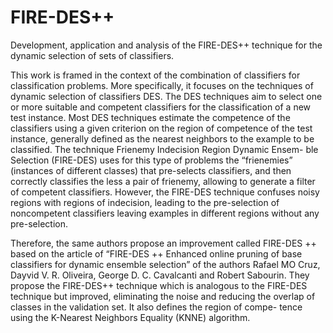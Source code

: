 # FIRE-DES++

Development, application and analysis of the FIRE-DES++ technique for the dynamic selection of sets of classifiers.

This work is framed in the context of the combination of classifiers for classification problems. More specifically, it focuses on the techniques of dynamic selection of classifiers DES. The DES techniques aim to select one or more suitable and competent classifiers for the classification of a new test instance. Most DES techniques estimate the competence of the classifiers using a given criterion on the region of competence of the test instance, generally defined as the nearest neighbors to the example to be classified. The technique Frienemy Indecision Region Dynamic Ensem- ble Selection (FIRE-DES) uses for this type of problems the “frienemies” (instances of different classes) that pre-selects classifiers, and then correctly classifies the less a pair of frienemy, allowing to generate a filter of competent classifiers. However, the FIRE-DES technique confuses noisy regions with regions of indecision, leading to the pre-selection of noncompetent classifiers leaving examples in different regions without any pre-selection. 

Therefore, the same authors propose an improvement called FIRE-DES ++ based on the article of “FIRE-DES ++ Enhanced online pruning of base classifiers for dynamic ensemble selection” of the authors Rafael MO Cruz, Dayvid V. R. Oliveira, George D. C. Cavalcanti and Robert Sabourin. They propose the FIRE-DES++ technique which is analogous to the FIRE-DES technique but improved, eliminating the noise and reducing the overlap of classes in the validation set. It also defines the region of compe- tence using the K-Nearest Neighbors Equality (KNNE) algorithm.
